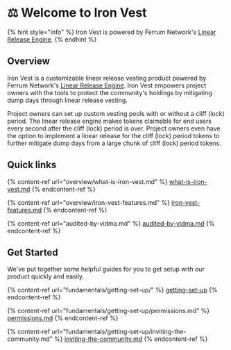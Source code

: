 # ⚖ Welcome to Iron Vest

{% hint style="info" %}
Iron Vest is powered by Ferrum Network's [Linear Release Engine](https://app.gitbook.com/o/4kmBmwCSGs18VyCPwcJE/s/9kF2UEQC3ocvK4ZPbN6k/).
{% endhint %}

## Overview

Iron Vest is a customizable linear release vesting product powered by Ferrum Network's [Linear Release Engine](https://app.gitbook.com/o/4kmBmwCSGs18VyCPwcJE/s/9kF2UEQC3ocvK4ZPbN6k/). Iron Vest empowers project owners with the tools to protect the community's holdings by mitigating dump days through linear release vesting.&#x20;

Project owners can set up custom vesting pools with or without a cliff (lock) period. The linear release engine makes tokens claimable for end users every second after the cliff (lock) period is over. Project owners even have the option to implement a linear release for the cliff (lock) period tokens to further mitigate dump days from a large chunk of cliff (lock) period tokens.

## Quick links

{% content-ref url="overview/what-is-iron-vest.md" %}
[what-is-iron-vest.md](overview/what-is-iron-vest.md)
{% endcontent-ref %}

{% content-ref url="overview/iron-vest-features.md" %}
[iron-vest-features.md](overview/iron-vest-features.md)
{% endcontent-ref %}

{% content-ref url="audited-by-vidma.md" %}
[audited-by-vidma.md](audited-by-vidma.md)
{% endcontent-ref %}

## Get Started

We've put together some helpful guides for you to get setup with our product quickly and easily.

{% content-ref url="fundamentals/getting-set-up/" %}
[getting-set-up](fundamentals/getting-set-up/)
{% endcontent-ref %}

{% content-ref url="fundamentals/getting-set-up/permissions.md" %}
[permissions.md](fundamentals/getting-set-up/permissions.md)
{% endcontent-ref %}

{% content-ref url="fundamentals/getting-set-up/inviting-the-community.md" %}
[inviting-the-community.md](fundamentals/getting-set-up/inviting-the-community.md)
{% endcontent-ref %}
